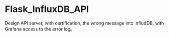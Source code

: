 # Flask_InfluxDB_API
Design API server, with certification, the wrong message into infludDB, with Grafana access to the error log。
